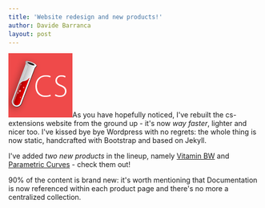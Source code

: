 ```yaml
---
title: 'Website redesign and new products!'
author: Davide Barranca
layout: post
---
```

![Jekyll Redesign][a]As you have hopefully noticed, I've rebuilt the cs-extensions website from the ground up - it's now *way faster*, lighter and nicer too. I've kissed bye bye Wordpress with no regrets: the whole thing is now static, handcrafted with Bootstrap and based on Jekyll.

I've added *two new products* in the lineup, namely [Vitamin BW][1] and [Parametric Curves][2] - check them out!

90% of the content is brand new: it's worth mentioning that Documentation is now referenced within each product page and there's no more a centralized collection.

[a]: /news/images/jekyllcs.png "CS Extensions website redesign"
[1]: /products/vitaminbw "Vitamin BW - Spice up your Black & White conversions!"
[2]: /products/parametriccurves "Parametric Curves - Plot Curves adjustment layers"